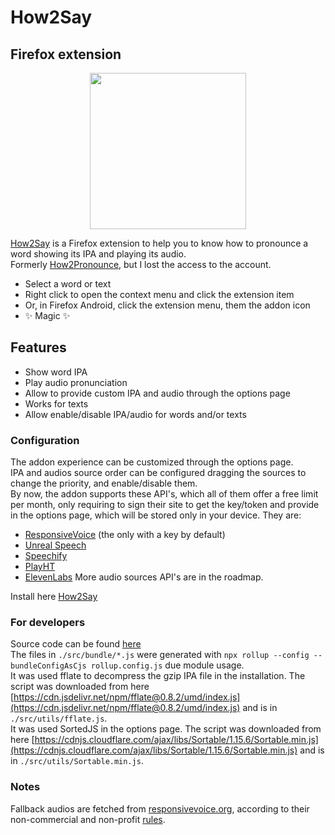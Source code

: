 # How2Say
## Firefox extension

<p align="center">
  <img src="https://github.com/user-attachments/assets/5458ba78-f2f7-47e1-9185-db1b6166da95" width="250" />
</p>

[How2Say](https://addons.mozilla.org/en-US/firefox/addon/How2Say/) is a Firefox extension to help you to know how to pronounce a word showing its IPA and playing its audio.  
Formerly [How2Pronounce](https://addons.mozilla.org/en-US/firefox/addon/how2pronounce/), but I lost the access to the account.  

- Select a word or text
- Right click to open the context menu and click the extension item
- Or, in Firefox Android, click the extension menu, them the addon icon
- ✨ Magic ✨

## Features

- Show word IPA
- Play audio pronunciation
- Allow to provide custom IPA and audio through the options page
- Works for texts
- Allow enable/disable IPA/audio for words and/or texts

### Configuration
The addon experience can be customized through the options page.  
IPA and audios source order can be configured dragging the sources to change the priority, and enable/disable them.  
By now, the addon supports these API's, which all of them offer a free limit per month, only requiring to sign their site to get the key/token and provide in the options page, which will be stored only in your device. They are:  
- [ResponsiveVoice](https://app.responsivevoice.org/login) (the only with a key by default)
- [Unreal Speech](https://unrealspeech.com/)
- [Speechify](https://console.sws.speechify.com/login)
- [PlayHT](https://play.ht/signup/?attribution=%2F)
- [ElevenLabs](https://elevenlabs.io/app/sign-up)
More audio sources API's are in the roadmap.

Install here [How2Say](https://addons.mozilla.org/en-US/firefox/addon/How2Say/)   

### For developers
Source code can be found [here](https://github.com/wcs7777/pronunciation-extension)  
The files in `./src/bundle/*.js` were generated with `npx rollup --config --bundleConfigAsCjs rollup.config.js` due module usage.  
It was used fflate to decompress the gzip IPA file in the installation. The script was downloaded from here [https://cdn.jsdelivr.net/npm/fflate@0.8.2/umd/index.js](https://cdn.jsdelivr.net/npm/fflate@0.8.2/umd/index.js) and is in `./src/utils/fflate.js`.  
It was used SortedJS in the options page. The script was downloaded from here [https://cdnjs.cloudflare.com/ajax/libs/Sortable/1.15.6/Sortable.min.js](https://cdnjs.cloudflare.com/ajax/libs/Sortable/1.15.6/Sortable.min.js) and is in `./src/utils/Sortable.min.js`.  

### Notes
Fallback audios are fetched from [responsivevoice.org](https://responsivevoice.org), according to their non-commercial and non-profit [rules](https://responsivevoice.org/pricing/?utm_campaign=rvorg_link&utm_source=responsivevoice-org&utm_term=menu).  
